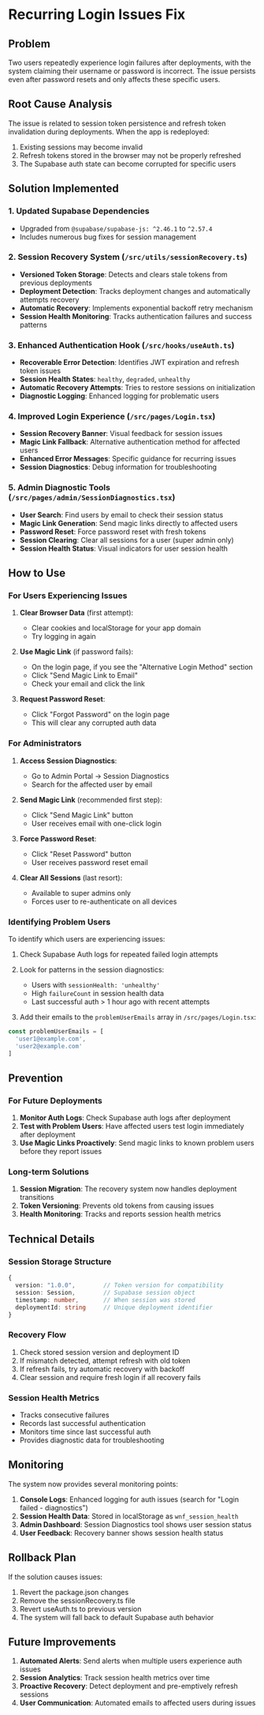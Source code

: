 # Recurring Login Issues Fix

## Problem
Two users repeatedly experience login failures after deployments, with the system claiming their username or password is incorrect. The issue persists even after password resets and only affects these specific users.

## Root Cause Analysis
The issue is related to session token persistence and refresh token invalidation during deployments. When the app is redeployed:
1. Existing sessions may become invalid
2. Refresh tokens stored in the browser may not be properly refreshed
3. The Supabase auth state can become corrupted for specific users

## Solution Implemented

### 1. Updated Supabase Dependencies
- Upgraded from `@supabase/supabase-js: ^2.46.1` to `^2.57.4`
- Includes numerous bug fixes for session management

### 2. Session Recovery System (`/src/utils/sessionRecovery.ts`)
- **Versioned Token Storage**: Detects and clears stale tokens from previous deployments
- **Deployment Detection**: Tracks deployment changes and automatically attempts recovery
- **Automatic Recovery**: Implements exponential backoff retry mechanism
- **Session Health Monitoring**: Tracks authentication failures and success patterns

### 3. Enhanced Authentication Hook (`/src/hooks/useAuth.ts`)
- **Recoverable Error Detection**: Identifies JWT expiration and refresh token issues
- **Session Health States**: `healthy`, `degraded`, `unhealthy`
- **Automatic Recovery Attempts**: Tries to restore sessions on initialization
- **Diagnostic Logging**: Enhanced logging for problematic users

### 4. Improved Login Experience (`/src/pages/Login.tsx`)
- **Session Recovery Banner**: Visual feedback for session issues
- **Magic Link Fallback**: Alternative authentication method for affected users
- **Enhanced Error Messages**: Specific guidance for recurring issues
- **Session Diagnostics**: Debug information for troubleshooting

### 5. Admin Diagnostic Tools (`/src/pages/admin/SessionDiagnostics.tsx`)
- **User Search**: Find users by email to check their session status
- **Magic Link Generation**: Send magic links directly to affected users
- **Password Reset**: Force password reset with fresh tokens
- **Session Clearing**: Clear all sessions for a user (super admin only)
- **Session Health Status**: Visual indicators for user session health

## How to Use

### For Users Experiencing Issues

1. **Clear Browser Data** (first attempt):
   - Clear cookies and localStorage for your app domain
   - Try logging in again

2. **Use Magic Link** (if password fails):
   - On the login page, if you see the "Alternative Login Method" section
   - Click "Send Magic Link to Email"
   - Check your email and click the link

3. **Request Password Reset**:
   - Click "Forgot Password" on the login page
   - This will clear any corrupted auth data

### For Administrators

1. **Access Session Diagnostics**:
   - Go to Admin Portal → Session Diagnostics
   - Search for the affected user by email

2. **Send Magic Link** (recommended first step):
   - Click "Send Magic Link" button
   - User receives email with one-click login

3. **Force Password Reset**:
   - Click "Reset Password" button
   - User receives password reset email

4. **Clear All Sessions** (last resort):
   - Available to super admins only
   - Forces user to re-authenticate on all devices

### Identifying Problem Users

To identify which users are experiencing issues:

1. Check Supabase Auth logs for repeated failed login attempts
2. Look for patterns in the session diagnostics:
   - Users with `sessionHealth: 'unhealthy'`
   - High `failureCount` in session health data
   - Last successful auth > 1 hour ago with recent attempts

3. Add their emails to the `problemUserEmails` array in `/src/pages/Login.tsx`:
```typescript
const problemUserEmails = [
  'user1@example.com',
  'user2@example.com'
]
```

## Prevention

### For Future Deployments

1. **Monitor Auth Logs**: Check Supabase auth logs after deployment
2. **Test with Problem Users**: Have affected users test login immediately after deployment
3. **Use Magic Links Proactively**: Send magic links to known problem users before they report issues

### Long-term Solutions

1. **Session Migration**: The recovery system now handles deployment transitions
2. **Token Versioning**: Prevents old tokens from causing issues
3. **Health Monitoring**: Tracks and reports session health metrics

## Technical Details

### Session Storage Structure
```typescript
{
  version: "1.0.0",        // Token version for compatibility
  session: Session,        // Supabase session object
  timestamp: number,       // When session was stored
  deploymentId: string     // Unique deployment identifier
}
```

### Recovery Flow
1. Check stored session version and deployment ID
2. If mismatch detected, attempt refresh with old token
3. If refresh fails, try automatic recovery with backoff
4. Clear session and require fresh login if all recovery fails

### Session Health Metrics
- Tracks consecutive failures
- Records last successful authentication
- Monitors time since last successful auth
- Provides diagnostic data for troubleshooting

## Monitoring

The system now provides several monitoring points:

1. **Console Logs**: Enhanced logging for auth issues (search for "Login failed - diagnostics")
2. **Session Health Data**: Stored in localStorage as `wnf_session_health`
3. **Admin Dashboard**: Session Diagnostics tool shows user session status
4. **User Feedback**: Recovery banner shows session health status

## Rollback Plan

If the solution causes issues:

1. Revert the package.json changes
2. Remove the sessionRecovery.ts file
3. Revert useAuth.ts to previous version
4. The system will fall back to default Supabase auth behavior

## Future Improvements

1. **Automated Alerts**: Send alerts when multiple users experience auth issues
2. **Session Analytics**: Track session health metrics over time
3. **Proactive Recovery**: Detect deployment and pre-emptively refresh sessions
4. **User Communication**: Automated emails to affected users during issues